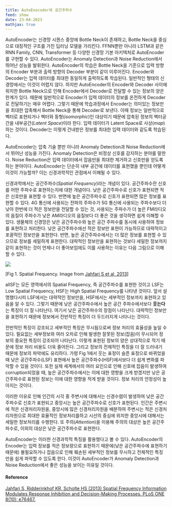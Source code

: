 ```yaml
---
title: AutoEnocoder와 공간주파수
feed: show
date: 23-04-2023
mathjax: true
---
```


AutoEncoder는 신경망 시퀀스 중앙에 Bottle Neck이 존재하고, Bottle Neck을 중심으로 대칭적인 구조를 가진 딥러닝 모델을 가리킨다. FFNN뿐만 아니라 LSTM과 같은 RNN Family, CNN, Transformer 등 다양한 신경망 기본 아키텍처로 AutoEncoder를 구현할 수 있다. AutoEncoder는 Anomaly Detection과 Noise Reduction에서 뛰어난 성능을 발휘한다. AutoEncoder의 학습은 Bottle Neck을 기준으로 입력 방향의 Encoder 부분과 출력 방향의 Decoder 부분이 같이 이루어진다. Encoder와 Decoder는 입력 데이터를 최대한 동일하게 출력하도록 학습된다. 일반적인 형태의 신경망에서는 이것이 어렵지 않다. 하지만 AutoEncoder의 Encoder와 Decoder 사이에 위치한 Bottle Neck으로 인해 Encoder에서 Decoder로 전달할 수 있는 정보의 양은 한계가 있다. 때문에 일반적으로 Encoder가 입력 데이터의 정보를 온전하게 Decoder로 전달하기는 매우 어렵다. 그렇기 때문에 학습과정에서 Encoder는 의미있는 정보만을 최대한 압축해서 Bottle Neck을 통해 Decoder로 보낸다. 이때 정보는 일반적으로 벡터로 표현되거나 벡터와 동형(_isomorphic_)인 대상이기 때문에 압축된 정보의 벡터공간을 내부공간(_Latent Space_)이라 한다. 입력 데이터가 Latent Space로 사상(_map_)하는 것이다. Decoder는 이렇게 건내받은 정보를 최대한 입력 데이터와 같도록 학습된다. 

AutoEncoder는 압축 기술 뿐만 아니라 Anomaly Detection과 Noise Reduction에서 뛰어난 성능을 가진다. Anomaly Detection은 비정상 신호를 감지하는 분야를 말한다. Noise Reduction은 입력 데이터에서 잡음만을 최대한 제거하고 신호만을 얻도록 하는 분야이다. AutoEncoder는 단순히 내부 공간에 데이터를 표현했을 뿐인데 어떻게 이것이 가능할까? 이는 신경과학적인 관점에서 이해될 수 있다.

신경과학에서는 공간주파수(_Spatial Frequency_)라는 개념이 있다. 공간주파수란 신호를 어떤 주파수로 표현하는지에 대한 개념이다. 낮은 공간주파수로 신호가 표현되면 적은 신호만을 표현할 수 있다. 반면에 높은 공간주파수로 신호가 표현되면 많은 정보를 표현할 수 있다. 4G 통신에 사용되는 전파의 주파수가 5G 통신에 사용되는 주파수보다 더 낮아 한번에 더 적은 정보만을 전달할 수 있는 것, 사용되는 주파수가 더 높은 FM라디오의 음질이 주파수가 낮은 AM라디오의 음질보다 더 좋은 것을 생각하면 쉽게 이해할 수 있다. 생물체의 신경망은 낮은 공간주파수와 높은 공간 주파수를 동시에 사용하여 정보를 표현하고 처리한다. 낮은 공간주파수에선 적은 정보만 표현이 가능하므로 대략적이고 포괄적인 정보만을 표현한다. 반면, 높은 공간주파수에서는 더 많은 정보를 표현할 수 있으므로 정보를 세밀하게 표현한다. 대략적인 정보만을 표현하는 것보다 세밀한 정보까지 같이 표현하는 것이 언제나 더 좋아보임에도 이를 사용하는 이유는 다음 그림으로 이해할 수 있다.

![](https://www.researchgate.net/profile/H-Scholte/publication/258350831/figure/fig3/AS:340788283232259@1458261666232/Example-of-a-face-with-all-spatial-frequency-information-allSF-only-low-spatial.png)

[Fig 1. Spatial Frequency. Image from [Jahfari S et al, 2013](https://journals.plos.org/plosone/article?id=10.1371/journal.pone.0076467)]



allSF는 모든 영역에서의 Spatial Frequency, 즉 공간주파수를 표현한 것이고 LSF는 Low Spatial Frequency, HSF는 High Spatial Frequency를 나타낸 것이다. 앞서 설명했다시피 LSF에서는 대략적인 정보만을, HSF에서는 세부적인 정보까지 표현하고 있음을 알 수 있다. 그렇기 때문에 낮은 공간주파수에서 높은 공간 주파수에서보다 **웃는다**는 특징이 더 잘 나타난다. 여기서 낮은 공간주파수의 장점이 나타난다. 대략적인 정보만을 표현하기 때문에 정보에서 전반적인 특징이 더 두드러지게 나타나는 것이다. 

전반적인 특징이 강조되고 세부적인 특징은 무시됨으로써 정보 처리의 효율성을 높일 수 있다. 필요없는 세부정보와 여러 오차로 인해 발생한 잘못된 정보(잡음)이 무시되어 정보의 중요한 특징이 강조되어 나타난다. 이렇게 표현된 정보의 양은 상대적으로 적기 때문에 정보 처리 비용도 더욱 줄어든다. 그리고 정보의 전체적인 특징을 더 잘 드러내기 때문에 정보의 파악에도 유리하다. 가령 Fig 1에서 웃는 표정이 슬픈 표정으로 바뀌었을 때 낮은 공간주파수(LSF) 표현에서 높은 공간주파수(HSF)에서보다 더 쉽게 변화를 파악할 수 있을 것이다. 또한 실제 세계에서의 여러 요인으로 인해 신호에 잡음이 발생하여 corruption되었을 때, 높은 공간주파수에서는 이에 대한 영향을 크게 받겠지만 낮은 공간주파수로 표현된 정보는 이에 대한 영향을 적게 받을 것이다. 정보 처리의 안정성이 높아지는 것이다.

이러한 이유로 인해 인간의 시각 중 주변시에 대해서는 신경수렴이 발생하여 낮은 공간주파수로 신호가 표현되고 중앙시는 높은 공간주파수로 신호가 표현된다. 인간은 주변시에 적은 신경처리자원을, 중앙시에 많은 신경처리자원을 배분하여 주변시는 적은 신경처리자원으로 최대한 효율적인 정보처리를하고 시선의 중심에 위치한 중앙시에 대해서는 세밀한 정보처리를 수행한다. 또 주의(_Attention_)을 이용해 주의의 대상은 높은 공간주파수로, 이외의 대상은 낮은 공간주파수로 표현한다.

AutoEncoder는 이러한 신경과학적 특징을 활용했다고 볼 수 있다. AutoEncoder의 Encoder는 입력 정보를 적은 정보량으로 표현하기 때문에(낮은 공간주파수에 표현하기 때문에) 불필요하거나 잡음으로 인해 훼손된 세부적인 정보를 무시하고 전체적인 특징만을 쉽게 파악할 수 있도록 한다. 이것이 AutoEncoder가 Anomaly Detection과 Noise Reduction에서 좋은 성능을 보이는 이유일 것이다.



#### Reference
[Jahfari S, Ridderinkhof KR, Scholte HS (2013) Spatial Frequency Information Modulates Response Inhibition and Decision-Making Processes. PLoS ONE 8(10): e76467.](https://doi.org/10.1371/journal.pone.0076467)
